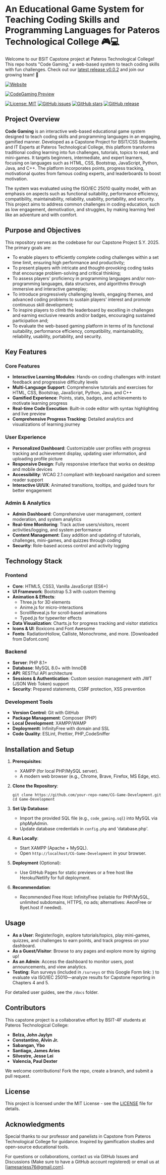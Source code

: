 # An Educational Game System for Teaching Coding Skills and Programming Languages for Pateros Technological College 🎮💻
Welcome to our BSIT Capstone project at Pateros Technological College! This repo hosts "Code Gaming," a web-based system to teach coding skills with fun challenges. Check out our [latest release v0.0.2](https://github.com/Areyzxc/Game-Development/releases/tag/v0.0.2) and join our growing team! 🚀

[![Website](https://img.shields.io/website?url=https%3A%2F%2Fcodegaming.gamer.gd&label=Live%20Demo&style=for-the-badge&color=blue)](https://codegaming.gamer.gd)

[![CodeGaming Preview](docs/images/preview_image.png)](https://codegaming.gamer.gd)

[![License: MIT](https://img.shields.io/badge/License-MIT-yellow.svg)](https://opensource.org/licenses/MIT)
[![GitHub issues](https://img.shields.io/github/issues/Areyzxc/Game-Development)](https://github.com/Areyzxc/Game-Development/issues)
[![GitHub stars](https://img.shields.io/github/stars/Areyzxc/Game-Development)](https://github.com/Areyzxc/Game-Development/stargazers)
[![GitHub release](https://img.shields.io/github/v/release/Areyzxc/Game-Development)](https://github.com/Areyzxc/Game-Development/releases)

## Project Overview

**Code Gaming** is an interactive web-based educational game system designed to teach coding skills and programming languages in an engaging, gamified manner. Developed as a Capstone Project for BSIT/CSS Students and IT Experts at Pateros Technological College, this platform transforms traditional coding learning into fun challenges, tutorials, topics to read, and mini-games. It targets beginners, intermediate, and expert learners, focusing on languages such as HTML, CSS, Bootstrap, JavaScript, Python, Java, and C++. The platform incorporates points, progress tracking, motivational quotes from famous coding experts, and leaderboards to boost motivation.

The system was evaluated using the ISO/IEC 25010 quality model, with an emphasis on aspects such as functional suitability, performance efficiency, compatibility, maintainability, reliability, usability, portability, and security. This project aims to address common challenges in coding education, such as low engagement, demotivation, and struggles, by making learning feel like an adventure and with comfort.

## Purpose and Objectives

This repository serves as the codebase for our Capstone Project S.Y. 2025. The primary goals are:
- To enable players to efficiently complete coding challenges within a set time limit, ensuring high performance and productivity;
- To present players with intricate and thought-provoking coding tasks that encourage problem-solving and critical thinking;
- To assess players' proficiency in programming languages and/or non-programming languages, data structures, and algorithms through immersive and interactive gameplay;
- To introduce progressively challenging levels, engaging themes, and advanced coding problems to sustain players' interest and promote continuous skill development;
- To inspire players to climb the leaderboard by excelling in challenges and earning exclusive rewards and/or badges, encouraging sustained participation and;
- To evaluate the web-based gaming platform in terms of its functional suitability, performance efficiency, compatibility, maintainability, reliability, usability, portability, and security.

## Key Features

### Core Features
- **Interactive Learning Modules**: Hands-on coding challenges with instant feedback and progressive difficulty levels
- **Multi-Language Support**: Comprehensive tutorials and exercises for HTML, CSS, Bootstrap, JavaScript, Python, Java, and C++
- **Gamified Experience**: Points, stats, badges, and achievements to motivate learning progress
- **Real-time Code Execution**: Built-in code editor with syntax highlighting and live preview
- **Comprehensive Progress Tracking**: Detailed analytics and visualizations of learning journey

### User Experience
- **Personalized Dashboard**: Customizable user profiles with progress tracking and achievement display, updating user information, and uploading profile picture
- **Responsive Design**: Fully responsive interface that works on desktop and mobile devices
- **Accessibility**: WCAG 2.1 compliant with keyboard navigation and screen reader support
- **Interactive UI/UX**: Animated transitions, tooltips, and guided tours for better engagement

### Admin & Analytics
- **Admin Dashboard**: Comprehensive user management, content moderation, and system analytics
- **Real-time Monitoring**: Track active users/visitors, recent activities/logging, and system performance
- **Content Management**: Easy addition and updating of tutorials, challenges, mini-games, and quizzes through coding
- **Security**: Role-based access control and activity logging

## Technology Stack

### Frontend
- **Core**: HTML5, CSS3, Vanilla JavaScript (ES6+)
- **UI Framework**: Bootstrap 5.3 with custom theming
- **Animation & Effects**: 
  - Three.js for 3D elements
  - Anime.js for micro-interactions
  - ScrollReveal.js for scroll-based animations
  - Typed.js for typewriter effects
- **Data Visualization**: Charts.js for progress tracking and visitor statistics
- **Icons & UI**: Boxicons and Font Awesome
- **Fonts**: RadiationHollow, Calliste, Monochrome, and more. [Downloaded from Dafont.com]

### Backend
- **Server**: PHP 8.1+
- **Database**: MySQL 8.0+ with InnoDB
- **API**: RESTful API architecture
- **Sessions & Authentication**: Custom session management with JWT (JSON Web Token) support
- **Security**: Prepared statements, CSRF protection, XSS prevention

### Development Tools
- **Version Control**: Git with GitHub
- **Package Management**: Composer (PHP)
- **Local Development**: XAMPP/WAMP
- **Deploymentt**: InfinityFree with domain and SSL
- **Code Quality**: ESLint, Prettier, PHP_CodeSniffer

## Installation and Setup

1. **Prerequisites**:
   - XAMPP (for local PHP/MySQL server).
   - A modern web browser (e.g., Chrome, Brave, Firefox, MS Edge, etc).

2. **Clone the Repository**:
   ```
   git clone https://github.com/your-repo-name/CG-Game-Development.git
   cd Game-Development
   ```

3. **Set Up Database**:
   - Import the provided SQL file (e.g., `code_gaming.sql`) into MySQL via phpMyAdmin.
   - Update database credentials in `config.php` and 'database.php'.

4. **Run Locally**:
   - Start XAMPP (Apache + MySQL).
   - Open `http://localhost/CG-Game-Development` in your browser.

5. **Deployment** (Optional):
   - Use GitHub Pages for static previews or a free host like Heroku/Netlify for full deployment.
  
6. **Recommendation**:
   - Recommended Free Host: InfinityFree (reliable for PHP/MySQL, unlimited subdomains, HTTPS, no ads; alternatives: AeonFree or Byet.host if needed).

## Usage

- **As a User**: Register/login, explore tutorials/topics, play mini-games, quizzes, and challenges to earn points, and track progress on your dashboard.
- **As a Guest/Visitor**: Browse to any pages and explore more by signing up!
- **As an Admin**: Access the dashboard to monitor users, post announcements, and view analytics.
- **Testing**: Run surveys (included in `/surveys` or this Google Form link: ) to evaluate via ISO/IEC 25010—analyze results for Capstone reporting in Chapters 4 and 5.

For detailed user guides, see the `/docs` folder.

## Contributors

This capstone project is a collaborative effort by BSIT-4F students at Pateros Technological College:

- **Belza, John Jaylyn**  
- **Constantino, Alvin Jr.**  
- **Sabangan, Ybo**  
- **Santiago, James Aries**  
- **Silvestre, Jesse Lei**  
- **Valencia, Paul Dexter**

We welcome contributions! Fork the repo, create a branch, and submit a pull request.

## License

This project is licensed under the MIT License - see the [LICENSE](LICENSE) file for details.

## Acknowledgments

Special thanks to our professor and panelists in Capstone from Pateros Technological College for guidance. Inspired by gamification studies and open-source educational tools.

For questions or collaborations, contact us via GitHub Issues and Discussions (Make sure to have a GitHub account registered) or email us at [jamesariess76@gmail.com].
